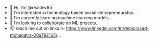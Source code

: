 - 👋 Hi, I’m @realdev95
- 👀 I’m interested in technology based social-entrepreneurship...
- 🌱 I’m currently learning machine learning models...
- 💞️ I’m looking to collaborate on ML projects...
- 📫 reach me out on linkdin- https://www.linkedin.com/in/debiprasad-mohapatra-20a792165/...

<!---
realdev95/realdev95 is a ✨ special ✨ repository because its `README.md` (this file) appears on your GitHub profile.
You can click the Preview link to take a look at your changes.
--->

